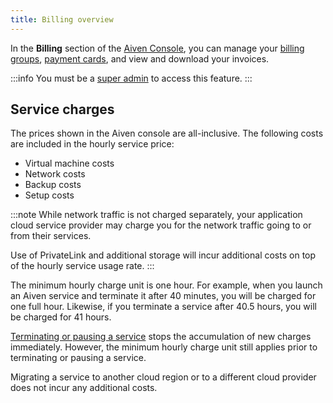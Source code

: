 ```yaml
---
title: Billing overview
---
```


In the **Billing** section of the [Aiven
Console](https://console.aiven.io), you can manage your
[billing groups](/docs/platform/concepts/billing-groups),
[payment cards](/docs/platform/howto/manage-payment-card), and view and download your invoices.

:::info
You must be a [super admin](/docs/platform/howto/make-super-admin) to access this feature.
:::

## Service charges

The prices shown in the Aiven console are all-inclusive. The following costs are
included in the hourly service price:

-   Virtual machine costs
-   Network costs
-   Backup costs
-   Setup costs

:::note
While network traffic is not charged separately, your application cloud
service provider may charge you for the network traffic going to or from
their services.

Use of PrivateLink and additional storage will incur additional costs on
top of the hourly service usage rate.
:::

The minimum hourly charge unit is one hour. For example, when you launch
an Aiven service and terminate it after 40 minutes, you will be charged
for one full hour. Likewise, if you terminate a service after 40.5
hours, you will be charged for 41 hours.

[Terminating or pausing a service](/docs/platform/howto/pause-from-cli) stops
the accumulation of new charges immediately.
However, the minimum hourly charge unit still applies prior to terminating or pausing
a service.

Migrating a service to another cloud region or to a different cloud provider does not
incur any additional costs.
